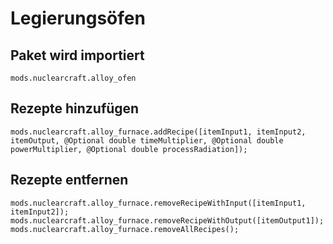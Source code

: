 # Legierungsöfen

## Paket wird importiert
`mods.nuclearcraft.alloy_ofen`

## Rezepte hinzufügen
```zenscript
mods.nuclearcraft.alloy_furnace.addRecipe([itemInput1, itemInput2, itemOutput, @Optional double timeMultiplier, @Optional double powerMultiplier, @Optional double processRadiation]);
```

## Rezepte entfernen
```zenscript
mods.nuclearcraft.alloy_furnace.removeRecipeWithInput([itemInput1, itemInput2]);
mods.nuclearcraft.alloy_furnace.removeRecipeWithOutput([itemOutput1]);
mods.nuclearcraft.alloy_furnace.removeAllRecipes();
```